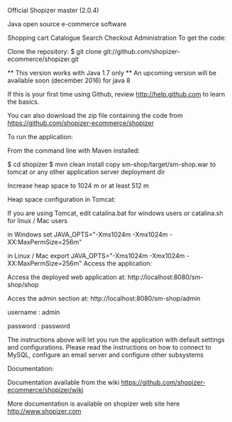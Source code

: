 Official Shopizer master (2.0.4)

Java open source e-commerce software

Shopping cart
Catalogue
Search
Checkout
Administration
To get the code:

Clone the repository: $ git clone git://github.com/shopizer-ecommerce/shopizer.git

** This version works with Java 1.7 only ** 
An upcoming version will be available soon (december 2016) for java 8

If this is your first time using Github, review http://help.github.com to learn the basics.

You can also download the zip file containing the code from https://github.com/shopizer-ecommerce/shopizer

To run the application:

From the command line with Maven installed:

$ cd shopizer
$ mvn clean install
copy sm-shop/target/sm-shop.war to tomcat or any other application server deployment dir

Increase heap space to 1024 m or at least 512 m

Heap space configuration in Tomcat:

If you are using Tomcat, edit catalina.bat for windows users or catalina.sh for linux / Mac users

in Windows
set JAVA_OPTS="-Xms1024m -Xmx1024m -XX:MaxPermSize=256m" 

in Linux / Mac
export JAVA_OPTS="-Xms1024m -Xmx1024m -XX:MaxPermSize=256m" 
Access the application:

Access the deployed web application at: http://localhost:8080/sm-shop/shop

Acces the admin section at: http://localhost:8080/sm-shop/admin

username : admin

password : password

The instructions above will let you run the application with default settings and configurations. Please read the instructions on how to connect to MySQL, configure an email server and configure other subsystems

Documentation:

Documentation available from the wiki https://github.com/shopizer-ecommerce/shopizer/wiki

More documentation is available on shopizer web site here http://www.shopizer.com
